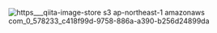 ![https___qiita-image-store s3 ap-northeast-1 amazonaws com_0_578233_c418f99d-9758-886a-a390-b256d24899da](https://user-images.githubusercontent.com/53788311/82306209-b624e880-99f9-11ea-81af-133e9f13c78a.jpeg)
